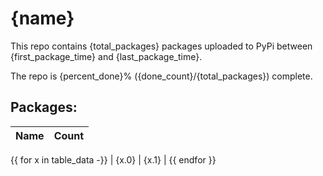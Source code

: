 # {name}

This repo contains {total_packages} packages uploaded to PyPi between 
{first_package_time} and {last_package_time}.

The repo is {percent_done}% ({done_count}/{total_packages}) complete.

## Packages:

| Name  | Count |
| ----- | ----- |
{{ for x in table_data -}}
| {x.0} | {x.1} |
{{ endfor }}
